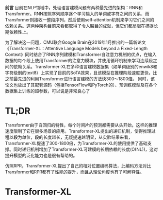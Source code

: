 **前言**
目前在NLP领域中，处理语言建模问题有两种最先进的架构：RNN和Transformer。RNN按照序列顺序逐个学习输入的单词或字符之间的关系，而Transformer则接收一整段序列，然后使用self-attention机制来学习它们之间的依赖关系。这两种架构目前来看都取得了令人瞩目的成就，但它们都局限在捕捉长期依赖性上。

为了解决这一问题，CMU联合Google Brain在2019年1月推出的一篇新论文《Transformer-XL：Attentive Language Models beyond a Fixed-Length Context》同时结合了RNN序列建模和Transformer自注意力机制的优点，在输入数据的每个段上使用Transformer的注意力模块，并使用循环机制来学习连续段之间的依赖关系。Transformer-XL在多种语言建模数据集（如单词级别的enwik8和字符级别的text8）上实现了目前的SoTA效果，且该模型在推理阶段速度更快，比之前最先进的利用Transformer进行语言建模的方法快300～1800倍。 同时，该论文也放出了其配套源码（包括TensorFlow和PyTorch的）、预训练模型及在各个数据集上训练的超参数，可以说是非常良心了

# TL;DR
Transformer由于自回归的特性，每个时间片的预测都需要从头开始，这样的推理速度限制了它在很多场景的应用。Transformer-XL提出的递归机制，使得推理过程以段为单位，段的长度越长，无疑提速越明显，从实验结果来看，Transformer-XL提速了300-1800倍，为Transformer-XL的使用提供了基础支撑。同时递归机制增加了Transformer-XL可建模的长期依赖的长度(O(NL))，这对提升模型的泛化能力也是很有帮助的。

仿照RPR，Transformer-XL提出了自己的相对位置编码算法，此编码方法对比Transformer和RPR都有了性能的提升，而且从理论角度也有了可解释性。

# Transformer-XL




